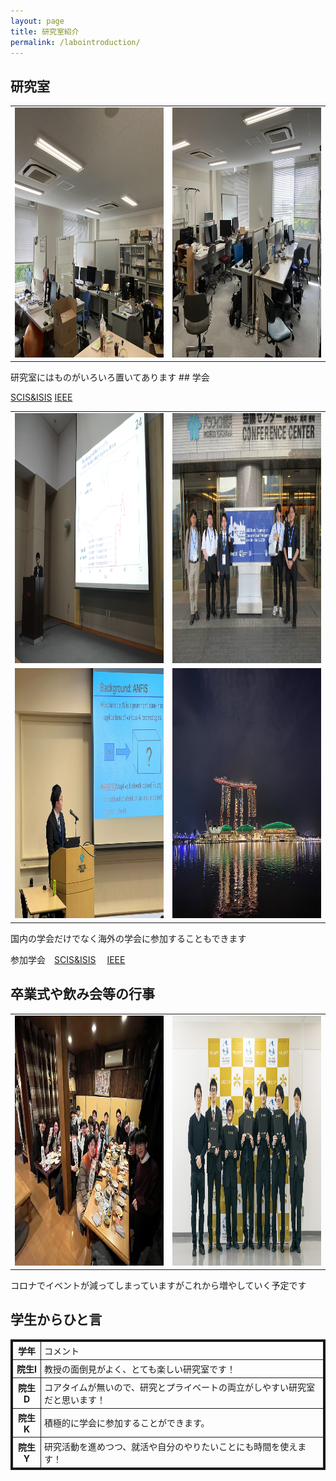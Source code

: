 ```yaml
---
layout: page
title: 研究室紹介
permalink: /labointroduction/
---
```

## 研究室
<table>
    <tr>
        <td><img src="/public/img/lab1.jpg" alt=""  width="600" height="400"></td>
        <td><img src="/public/img/lab2.jpg" alt=""   width="600" height="400"></td>
    </tr>
</table>
研究室にはものがいろいろ置いてあります
## 学会

[SCIS&ISIS](https://www.google.com/url?sa=t&source=web&rct=j&opi=89978449&url=http://soft-cr.org/scis/2024/&ved=2ahUKEwisr7DA84SIAxWWj68BHT6SDRIQFnoECAgQAQ&usg=AOvVaw1I3nQyUM5TXF1intbgu0cG)
[IEEE](https://www.ipsj.or.jp/annai/kanrenlink/IEEE.html)

<table>
    <tr>
        <td><img src="/public/img/20171012-120525-0.jpg" alt=""   width="600" height="400"></td>
        <td><img src="/public/img/IEEE1.jpg" alt=""   width="600" height="400"></td>
    </tr>
    <tr>
        <td><img src="/public/img/IEEE2.jpg" alt=""   width="600" height="400"></td>
        <td><img src="/public/img/S__3.jpg" alt=""   width="600" height="400"></td>
    </tr>
</table>
国内の学会だけでなく海外の学会に参加することもできます

参加学会　[SCIS&ISIS](https://www.google.com/url?sa=t&source=web&rct=j&opi=89978449&url=http://soft-cr.org/scis/2024/&ved=2ahUKEwisr7DA84SIAxWWj68BHT6SDRIQFnoECAgQAQ&usg=AOvVaw1I3nQyUM5TXF1intbgu0cG)　
[IEEE](https://www.ipsj.or.jp/annai/kanrenlink/IEEE.html)
## 卒業式や飲み会等の行事
<table>
    <tr>
        <td><img src="/public/img/gradCeremony.jpg" alt=""  width="600" height="400"></td>
        <td><img src="/public/img/graduate.jpg" alt="" width="600" height="400"></td>
    </tr>
</table>

コロナでイベントが減ってしまっていますがこれから増やしていく予定です

## 学生からひと言


<table style="border-collapse: collapse; border: solid 3px;">
    <tr>
        <th style="padding: 4px 5px; border: solid 1px;">学年</th>
        <td style="padding: 4px 5px; border: solid 1px;">コメント</td>
    </tr>
    <tr>
        <th style="padding: 4px 5px; border: solid 1px;">院生I</th>
        <td style="padding: 4px 5px; border: solid 1px;">教授の面倒見がよく、とても楽しい研究室です！</td>
    </tr>
    <tr>
        <th style="padding: 4px 5px; border: solid 1px;">院生D</th>
        <td style="padding: 4px 5px; border: solid 1px;">コアタイムが無いので、研究とプライベートの両立がしやすい研究室だと思います！</a></td>
    </tr>
    <tr>
        <th style="padding: 4px 5px; border: solid 1px;">院生K</th>
        <td style="padding: 4px 5px; border: solid 1px;">積極的に学会に参加することができます。</a></td>
    </tr>
    <tr>
        <th style="padding: 4px 5px; border: solid 1px;">院生Y</th>
        <td style="padding: 4px 5px; border: solid 1px;">研究活動を進めつつ、就活や自分のやりたいことにも時間を使えます！</td>
    </tr>
</table>
